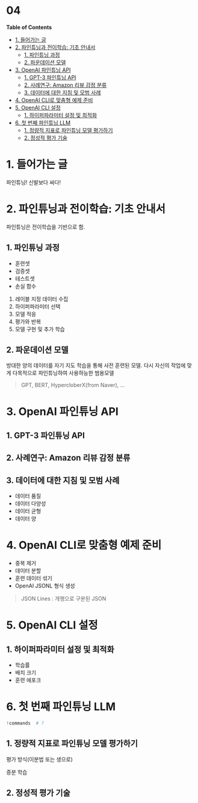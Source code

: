 04  <!-- omit in toc -->
===

**Table of Contents**
- [1. 들어가는 글](#1-들어가는-글)
- [2. 파인튜닝과 전이학습: 기초 안내서](#2-파인튜닝과-전이학습-기초-안내서)
  - [1. 파인튜닝 과정](#1-파인튜닝-과정)
  - [2. 파운데이션 모델](#2-파운데이션-모델)
- [3. OpenAI 파인튜닝 API](#3-openai-파인튜닝-api)
  - [1. GPT-3 파인튜닝 API](#1-gpt-3-파인튜닝-api)
  - [2. 사례연구: Amazon 리뷰 감정 분류](#2-사례연구-amazon-리뷰-감정-분류)
  - [3. 데이터에 대한 지침 및 모범 사례](#3-데이터에-대한-지침-및-모범-사례)
- [4. OpenAI CLI로 맞춤형 예제 준비](#4-openai-cli로-맞춤형-예제-준비)
- [5. OpenAI CLI 설정](#5-openai-cli-설정)
  - [1. 하이퍼파라미터 설정 및 최적화](#1-하이퍼파라미터-설정-및-최적화)
- [6. 첫 번째 파인튜닝 LLM](#6-첫-번째-파인튜닝-llm)
  - [1. 정량적 지표로 파인튜닝 모델 평가하기](#1-정량적-지표로-파인튜닝-모델-평가하기)
  - [2. 정성적 평가 기술](#2-정성적-평가-기술)

# 1. 들어가는 글
파인튜닝! 신발보다 싸다!

# 2. 파인튜닝과 전이학습: 기초 안내서
파인튜닝은 전이학습을 기반으로 함.

## 1. 파인튜닝 과정
* 훈련셋
* 검증셋
* 테스트셋
* 손실 함수

1. 레이블 지정 데이터 수집
2. 하이퍼파라미터 선택
3. 모델 적응
4. 평가와 반복
5. 모델 구현 및 추가 학습

## 2. 파운데이션 모델
방대한 양의 데이터를 자기 지도 학습을 통해 사전 훈련된 모델. 다시 자신의 작업에 맞게 다목적으로 파인튜닝하여 사용하능한 범용모델
> GPT, BERT, HypercloberX(from Naver), ...

# 3. OpenAI 파인튜닝 API
## 1. GPT-3 파인튜닝 API
## 2. 사례연구: Amazon 리뷰 감정 분류
## 3. 데이터에 대한 지침 및 모범 사례
* 데이터 품질
* 데이터 다양성
* 데이터 균형
* 데이터 양

# 4. OpenAI CLI로 맞춤형 예제 준비
* 중복 제거
* 데이터 분할
* 훈련 데이터 섞기
* OpenAI JSONL 형식 생성
> JSON Lines : 개행으로 구분된 JSON

# 5. OpenAI CLI 설정
## 1. 하이퍼파라미터 설정 및 최적화
* 학습률
* 배치 크기
* 훈련 에포크

# 6. 첫 번째 파인튜닝 LLM
```python
!commands  # ?
```

## 1. 정량적 지표로 파인튜닝 모델 평가하기
평가 방식(이분법 또는 생으로)

증분 학습

## 2. 정성적 평가 기술
